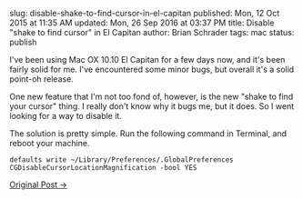 slug: disable-shake-to-find-cursor-in-el-capitan
published: Mon, 12 Oct 2015 at 11:35 AM
updated: Mon, 26 Sep 2016 at 03:37 PM
title: Disable "shake to find cursor" in El Capitan
author: Brian Schrader
tags: mac
status: publish

I've been using Mac OX 10.10 El Capitan for a few days now, and it's been
fairly solid for me. I've encountered some minor bugs, but overall it's a solid
point-oh release.

One new feature that I'm not too fond of, however, is the new "shake to find your
cursor" thing. I really don't know why it bugs me, but it does. So I went
looking for a way to disable it.

The solution is pretty simple. Run the following command in Terminal, and
reboot your machine. 

    defaults write ~/Library/Preferences/.GlobalPreferences CGDisableCursorLocationMagnification -bool YES

[Original Post &#8594;](http://forums.macrumors.com/threads/disabling-shake-to-find-cursor.1892341/)
